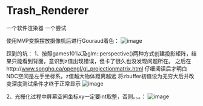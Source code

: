 # Trash_Renderer
一个软件渲染器
一个尝试

使用MVP变换摆放摄像机后进行Gouraud着色：
![image](https://user-images.githubusercontent.com/65759488/188633797-dcda9c3d-f4b4-4908-b927-2f5db9f0b7af.png)


踩到的坑：
1、按照games101以及glm::perspective()两种方式创建投影矩阵，结果只能看到背面，意识到z值出现错误，但卡了很久也没发现问题所在。
之后在http://www.songho.ca/opengl/gl_projectionmatrix.html
仔细阅读后才明白NDC空间是左手坐标系，z值越大物体距离越远
将zbuffer初值设为无穷大后并改变深度测试条件才终于正常显示
![image](https://user-images.githubusercontent.com/65759488/188634667-17b7e3bb-86a3-4a29-b155-5ec3efa442d1.png)

2、光栅化过程中屏幕空间坐标xy一定要int取整，否则。。。：
![image](https://user-images.githubusercontent.com/65759488/188634816-0c3cb3fa-9068-4759-a22f-42816cdb932b.png)
